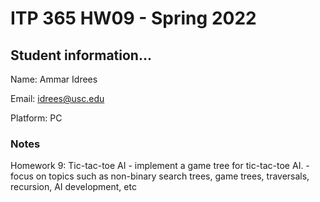 # ITP 365 HW09 - Spring 2022 #

## Student information... ##
Name: Ammar Idrees

Email: idrees@usc.edu

Platform: PC

### Notes ###
Homework 9: Tic-tac-toe AI
	- implement a game tree for tic-tac-toe AI.
	- focus on topics such as non-binary search trees, game trees, traversals, recursion, AI development, etc